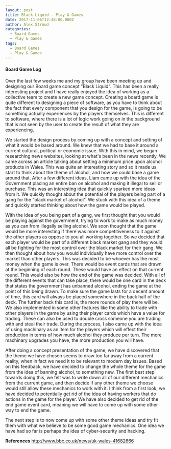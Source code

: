```yaml
---
layout: post
title: Black Liquid - Play & Games
date: 2017-11-06T12:48:00.000Z
author: Alex Stroud
categories:
  - Board Games
  - Play & Games
tags:
  - Board Games
  - Play & Games
---
```


#### Board Game Log
Over the last few weeks me and my group have been meeting up and designing our Board game concept "Black Liquid". This has been a really interesting project and I have really enjoyed the idea of working as a collective team to create a new game concept. Creating a board game is quite different to designing a piece of software, as you have to think about the fact that every component that you design for the game, is going to be something actually experiences by the players themselves. This is different to software, where there is a lot of logic work going on in the background that is not seen by the user to create the result of what they are experiencing.

We started the design process by coming up with a concept and setting of what it would be based around. We knew that we had to base it around a current cultural, political or economic issue. With this in mind, we began researching news websites, looking at what's been in the news recently. We came across an article talking about setting a minimum price upon alcohol products in Wales. This was quite an interesting story and so it made us start to think about the theme of alcohol, and how we could base a game around that. After a few different ideas, Liam came up with the idea of the Government placing an entire ban on alcohol and making it illegal to sell or purchase. This was an interesting idea that quickly sparked more ideas from it. We quickly thought about the potential of the players being part of a gang for the "black market of alcohol". We stuck with this idea of a theme and quickly started thinking about how the game would be played.

With the idea of you being part of a gang, we first thought that you would be playing against the government, trying to work to make as much money as you can from illegally selling alcohol. We soon thought that the game would be more interesting if there was more competitiveness to it against the other players as oppose to you all working together. So we decided that each player would be part of a different black market gang and they would all be fighting for the most control over the black market for their gang. We then thought about how you would individually have more control over the market than other players. This was decided to be whoever has the most money when the game is over. There would be event cards that are drawn at the beginning of each round. These would have an effect on that current round. This would also be how the end of the game was decided. With all of the different events that can take place, there would be one card in the deck that states the government has unbanned alcohol, ending the game at the point of this being drawn. To make sure the game lasts for a decent amount of time, this card will always be placed somewhere in the back half of the deck. The further back this card is, the more rounds of play there will be. We also implemented in some other features like the ability to trade with other players in the game by using their player cards which have a value for trading. These can also be used to double cross someone you are trading with and steal their trade. During the process, I also came up with the idea of using machinary as an item for the players which will effect their production in terms of how much alcohol they produce per turn. The more machinary upgrades you have, the more production you will have.

After doing a concept presentation of the game, we have discovered that the theme we have chosen seems to draw too far away from a current reality, when in fact we need it to be relevant to modern day issues. Based on this feedback, we have decided to change the whole theme for the game from the idea of banning alcohol, to something new. The first best step towards doing this, we felt was to write down all of our different mechanics from the current game, and then decide if any other theme we choose would still allow these mechanics to work with it. I think from a first look, we have decided to potentially get rid of the idea of having workers that do actions in the game for the player. We have also decided to get rid of the end game event card, meaning we will have to come up with some other way to end the game.

The next step is to now come up with some other theme ideas and try fit them with what we believe to be some good game mechanics. One idea we have had so far is perhaps the idea of cyber-security and hacking.

<b>References</b>
http://www.bbc.co.uk/news/uk-wales-41682666
